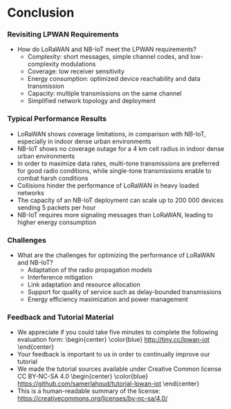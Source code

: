 # Conclusion
### Revisiting LPWAN Requirements
- How do LoRaWAN and NB-IoT meet the LPWAN requirements?
    - Complexity: short messages, simple channel codes, and low-complexity modulations
    - Coverage: low receiver sensitivity
    - Energy consumption: optimized device reachability and data transmission
    - Capacity: multiple transmissions on the same channel
    - Simplified network topology and deployment

### Typical Performance Results
- LoRaWAN shows coverage limitations, in comparison with NB-IoT, especially in indoor dense urban environments
- NB-IoT shows no coverage outage for a 4 km cell radius in indoor dense urban environments
- In order to maximize data rates, multi-tone transmissions are preferred for good radio conditions, while single-tone transmissions enable to combat harsh conditions
- Collisions hinder the performance of LoRaWAN in heavy loaded networks
- The capacity of an NB-IoT deployment can scale up to 200 000 devices sending 5 packets per hour
- NB-IoT requires more signaling messages than LoRaWAN, leading to higher energy consumption

### Challenges
- What are the challenges for optimizing the performance of LoRaWAN and NB-IoT?
    - Adaptation of the radio propagation models
    - Interference mitigation
    - Link adaptation and resource allocation
    - Support for quality of service such as delay-bounded transmissions
    - Energy efficiency maximization and power management

### Feedback and Tutorial Material
- We appreciate if you could take five minutes to complete the following evaluation form:
\begin{center}
\color{blue}
http://tiny.cc/lpwan-iot
\end{center}
- Your feedback is important to us in order to continually improve our tutorial
- We made the tutorial sources available under Creative Common license CC BY-NC-SA 4.0
\begin{center}
\color{blue}
https://github.com/samerlahoud/tutorial-lpwan-iot
\end{center}
- This is a human-readable summary of the license: https://creativecommons.org/licenses/by-nc-sa/4.0/
